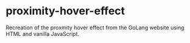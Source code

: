 # proximity-hover-effect
Recreation of the proxmity hover effect from the GoLang website using HTML and vanilla JavaScript.
